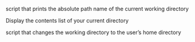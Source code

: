 script that prints the absolute path name of the current working directory

Display the contents list of your current directory

script that changes the working directory to the user’s home directory